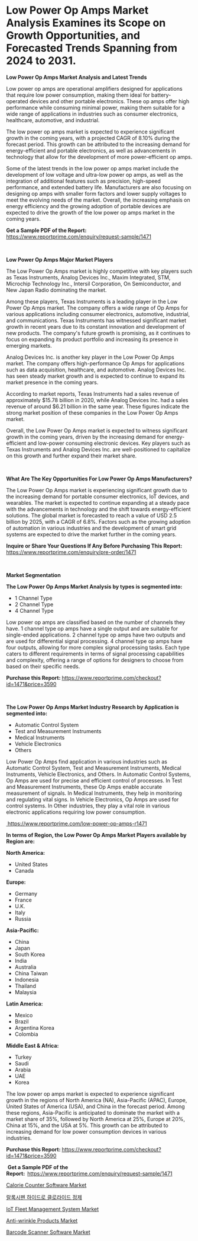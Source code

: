 <p><h1>Low Power Op Amps Market Analysis Examines its Scope on Growth Opportunities, and Forecasted Trends Spanning from 2024 to 2031.</h1></p><p><strong>Low Power Op Amps Market Analysis and Latest Trends</strong></p>
<p><p>Low power op amps are operational amplifiers designed for applications that require low power consumption, making them ideal for battery-operated devices and other portable electronics. These op amps offer high performance while consuming minimal power, making them suitable for a wide range of applications in industries such as consumer electronics, healthcare, automotive, and industrial.</p><p>The low power op amps market is expected to experience significant growth in the coming years, with a projected CAGR of 8.10% during the forecast period. This growth can be attributed to the increasing demand for energy-efficient and portable electronics, as well as advancements in technology that allow for the development of more power-efficient op amps.</p><p>Some of the latest trends in the low power op amps market include the development of low voltage and ultra-low power op amps, as well as the integration of additional features such as precision, high-speed performance, and extended battery life. Manufacturers are also focusing on designing op amps with smaller form factors and lower supply voltages to meet the evolving needs of the market. Overall, the increasing emphasis on energy efficiency and the growing adoption of portable devices are expected to drive the growth of the low power op amps market in the coming years.</p></p>
<p><strong>Get a Sample PDF of the Report:&nbsp;</strong> <a href="https://www.reportprime.com/enquiry/request-sample/1471">https://www.reportprime.com/enquiry/request-sample/1471</a></p>
<p>&nbsp;</p>
<p><strong>Low Power Op Amps Major Market Players</strong></p>
<p><p>The Low Power Op Amps market is highly competitive with key players such as Texas Instruments, Analog Devices Inc., Maxim Integrated, STM, Microchip Technology Inc., Intersil Corporation, On Semiconductor, and New Japan Radio dominating the market.</p><p>Among these players, Texas Instruments is a leading player in the Low Power Op Amps market. The company offers a wide range of Op Amps for various applications including consumer electronics, automotive, industrial, and communications. Texas Instruments has witnessed significant market growth in recent years due to its constant innovation and development of new products. The company's future growth is promising, as it continues to focus on expanding its product portfolio and increasing its presence in emerging markets.</p><p>Analog Devices Inc. is another key player in the Low Power Op Amps market. The company offers high-performance Op Amps for applications such as data acquisition, healthcare, and automotive. Analog Devices Inc. has seen steady market growth and is expected to continue to expand its market presence in the coming years.</p><p>According to market reports, Texas Instruments had a sales revenue of approximately $15.78 billion in 2020, while Analog Devices Inc. had a sales revenue of around $6.21 billion in the same year. These figures indicate the strong market position of these companies in the Low Power Op Amps market.</p><p>Overall, the Low Power Op Amps market is expected to witness significant growth in the coming years, driven by the increasing demand for energy-efficient and low-power consuming electronic devices. Key players such as Texas Instruments and Analog Devices Inc. are well-positioned to capitalize on this growth and further expand their market share.</p></p>
<p>&nbsp;</p>
<p><strong>What Are The Key Opportunities For Low Power Op Amps Manufacturers?</strong></p>
<p><p>The Low Power Op Amps market is experiencing significant growth due to the increasing demand for portable consumer electronics, IoT devices, and wearables. The market is expected to continue expanding at a steady pace with the advancements in technology and the shift towards energy-efficient solutions. The global market is forecasted to reach a value of USD 2.5 billion by 2025, with a CAGR of 6.8%. Factors such as the growing adoption of automation in various industries and the development of smart grid systems are expected to drive the market further in the coming years.</p></p>
<p><strong>Inquire or Share Your Questions If Any Before Purchasing This Report:</strong> <a href="https://www.reportprime.com/enquiry/pre-order/1471">https://www.reportprime.com/enquiry/pre-order/1471</a></p>
<p>&nbsp;</p>
<p><strong>Market Segmentation</strong></p>
<p><strong>The Low Power Op Amps Market Analysis by types is segmented into:</strong></p>
<p><ul><li>1 Channel Type</li><li>2 Channel Type</li><li>4 Channel Type</li></ul></p>
<p><p>Low power op amps are classified based on the number of channels they have. 1 channel type op amps have a single output and are suitable for single-ended applications. 2 channel type op amps have two outputs and are used for differential signal processing. 4 channel type op amps have four outputs, allowing for more complex signal processing tasks. Each type caters to different requirements in terms of signal processing capabilities and complexity, offering a range of options for designers to choose from based on their specific needs.</p></p>
<p><strong>Purchase this Report:&nbsp;</strong><a href="https://www.reportprime.com/checkout?id=1471&price=3590">https://www.reportprime.com/checkout?id=1471&price=3590</a></p>
<p>&nbsp;</p>
<p><strong>The Low Power Op Amps Market Industry Research by Application is segmented into:</strong></p>
<p><ul><li>Automatic Control System</li><li>Test and Measurement Instruments</li><li>Medical Instruments</li><li>Vehicle Electronics</li><li>Others</li></ul></p>
<p><p>Low Power Op Amps find application in various industries such as Automatic Control System, Test and Measurement Instruments, Medical Instruments, Vehicle Electronics, and Others. In Automatic Control Systems, Op Amps are used for precise and efficient control of processes. In Test and Measurement Instruments, these Op Amps enable accurate measurement of signals. In Medical Instruments, they help in monitoring and regulating vital signs. In Vehicle Electronics, Op Amps are used for control systems. In Other industries, they play a vital role in various electronic applications requiring low power consumption.</p></p>
<p><a href="https://www.reportprime.com/low-power-op-amps-r1471">&nbsp;https://www.reportprime.com/low-power-op-amps-r1471</a></p>
<p><strong>In terms of Region, the Low Power Op Amps Market Players available by Region are:</strong></p>
<p>
    <p> <strong> North America: </strong>
        <ul>
            <li>United States</li>
            <li>Canada</li>
        </ul>
        </p> 
    <p> <strong> Europe: </strong>
        <ul>
            <li>Germany</li>
            <li>France</li>
            <li>U.K.</li>
            <li>Italy</li>
            <li>Russia</li>
        </ul>
        </p> 
    <p> <strong> Asia-Pacific: </strong>
        <ul>
            <li>China</li>
            <li>Japan</li>
            <li>South Korea</li>
            <li>India</li>
            <li>Australia</li>
            <li>China Taiwan</li>
            <li>Indonesia</li>
            <li>Thailand</li>
            <li>Malaysia</li>
        </ul>
        </p> 
    <p> <strong> Latin America: </strong>
        <ul>
            <li>Mexico</li>
            <li>Brazil</li>
            <li>Argentina Korea</li>
            <li>Colombia</li>
        </ul>
        </p> 
    <p> <strong> Middle East & Africa: </strong>
        <ul>
            <li>Turkey</li>
            <li>Saudi</li>
            <li>Arabia</li>
            <li>UAE</li>
            <li>Korea</li>
        </ul>
    </p>
    </p>
<p><p>The low power op amps market is expected to experience significant growth in the regions of North America (NA), Asia-Pacific (APAC), Europe, United States of America (USA), and China in the forecast period. Among these regions, Asia-Pacific is anticipated to dominate the market with a market share of 35%, followed by North America at 25%, Europe at 20%, China at 15%, and the USA at 5%. This growth can be attributed to increasing demand for low power consumption devices in various industries.</p></p>
<p><strong>Purchase this Report: </strong><a href="https://www.reportprime.com/checkout?id=1471&price=3590">https://www.reportprime.com/checkout?id=1471&price=3590</a></p>
<p>&nbsp;<strong>Get a Sample PDF of the Report:&nbsp;&nbsp;</strong><a href="https://www.reportprime.com/enquiry/request-sample/1471">https://www.reportprime.com/enquiry/request-sample/1471</a></p>
<p><strong></strong></p>
<p><p><a href="https://issuu.com/reportprime-2/docs/calorie-counter-software-market-size-2030.pptx">Calorie Counter Software Market</a></p><p><a href="https://medium.com/@leeanford76845djf/%EB%9D%BC%EB%A1%9D%EC%8B%9C%ED%8E%9C-%EC%97%BC%ED%99%94%EB%AC%BC-%EC%A0%95%EC%A0%9C-%EC%8B%9C%EC%9E%A5-%EA%B7%9C%EB%AA%A8-%EC%A0%90%EC%9C%A0%EC%9C%A8-%EB%B0%8F-%ED%8A%B8%EB%A0%8C%EB%93%9C-%EB%B6%84%EC%84%9D-%EB%B3%B4%EA%B3%A0%EC%84%9C-%EC%A0%9C%ED%92%88%EB%B3%84-%EC%9B%90%EC%8B%9C-%EC%95%BD%EB%AC%BC-%EC%9D%BC%EB%B0%98-%EC%95%BD%EB%AC%BC-%EB%B6%84%ED%95%A0-%EC%98%88%EC%B8%A1-2024-2031-ce7ce1c5da30">랄록시펜 하이드로 클로라이드 정제</a></p><p><a href="https://www.linkedin.com/pulse/global-iot-fleet-management-system-market-opportunities-pxqke">IoT Fleet Management System Market</a></p><p><a href="https://medium.com/@soloncarter1929/emerging-trends-in-anti-wrinkle-products-market-global-outlook-and-future-prospects-from-2024-232a1c276125">Anti-wrinkle Products Market</a></p><p><a href="https://issuu.com/reportprime-2/docs/barcode-scanner-software-market-size-2030.pptx">Barcode Scanner Software Market</a></p></p>